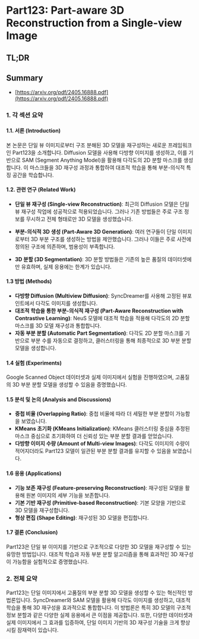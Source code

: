 # Part123: Part-aware 3D Reconstruction from a Single-view Image
## TL;DR
## Summary
- [https://arxiv.org/pdf/2405.16888.pdf](https://arxiv.org/pdf/2405.16888.pdf)

### 1. 각 섹션 요약

#### 1.1. 서론 (Introduction)
본 논문은 단일 뷰 이미지로부터 구조 분해된 3D 모델을 재구성하는 새로운 프레임워크인 Part123을 소개합니다. Diffusion 모델을 사용해 다방향 이미지를 생성하고, 이를 기반으로 SAM (Segment Anything Model)을 활용해 다각도의 2D 분할 마스크를 생성합니다. 이 마스크들을 3D 재구성 과정과 통합하여 대조적 학습을 통해 부분-의식적 특징 공간을 학습합니다.

#### 1.2. 관련 연구 (Related Work)
- **단일 뷰 재구성 (Single-view Reconstruction)**: 최근의 Diffusion 모델은 단일 뷰 재구성 작업에 성공적으로 적용되었습니다. 그러나 기존 방법들은 주로 구조 정보를 무시하고 전체 형태로만 3D 모델을 생성했습니다.
  
- **부분-의식적 3D 생성 (Part-Aware 3D Generation)**: 여러 연구들이 단일 이미지로부터 3D 부분 구조를 생성하는 방법을 제안했습니다. 그러나 이들은 주로 사전에 정의된 구조에 의존하며, 범용성이 부족합니다.

- **3D 분할 (3D Segmentation)**: 3D 분할 방법들은 기존의 높은 품질의 데이터셋에만 유효하며, 실제 응용에는 한계가 있습니다.

#### 1.3 방법 (Methods)
- **다방향 Diffusion (Multiview Diffusion)**: SyncDreamer를 사용해 고정된 뷰포인트에서 다각도 이미지를 생성합니다.
- **대조적 학습을 통한 부분-의식적 재구성 (Part-Aware Reconstruction with Contrastive Learning)**: NeuS 모델에 대조적 학습을 적용해 다각도의 2D 분할 마스크를 3D 모델 재구성과 통합합니다.
- **자동 부분 분할 (Automatic Part Segmentation)**: 다각도 2D 분할 마스크를 기반으로 부분 수를 자동으로 결정하고, 클러스터링을 통해 최종적으로 3D 부분 분할 모델을 생성합니다.

#### 1.4 실험 (Experiments)
Google Scanned Object 데이터셋과 실제 이미지에서 실험을 진행하였으며, 고품질의 3D 부분 분할 모델을 생성할 수 있음을 증명했습니다.

#### 1.5 분석 및 논의 (Analysis and Discussions)
- **중첩 비율 (Overlapping Ratio)**: 중첩 비율에 따라 더 세밀한 부분 분할이 가능함을 보였습니다.
- **KMeans 초기화 (KMeans Initialization)**: KMeans 클러스터링 중심을 추정된 마스크 중심으로 초기화하여 더 신뢰성 있는 부분 분할 결과를 얻었습니다.
- **다방향 이미지 수량 (Amount of Multi-view Images)**: 다각도 이미지의 수량이 적어지더라도 Part123 모델이 일관된 부분 분할 결과를 유지할 수 있음을 보였습니다.

#### 1.6 응용 (Applications)
- **기능 보존 재구성 (Feature-preserving Reconstruction)**: 재구성된 모델을 활용해 원본 이미지의 세부 기능을 보존합니다.
- **기본 기반 재구성 (Primitive-based Reconstruction)**: 기본 모양을 기반으로 3D 모델을 재구성합니다.
- **형상 편집 (Shape Editing)**: 재구성된 3D 모델을 편집합니다.

#### 1.7 결론 (Conclusion)
Part123은 단일 뷰 이미지를 기반으로 구조적으로 다양한 3D 모델을 재구성할 수 있는 유망한 방법입니다. 대조적 학습과 자동 부분 분할 알고리즘을 통해 효과적인 3D 재구성이 가능함을 실험적으로 증명했습니다.

### 2. 전체 요약
Part123는 단일 이미지에서 고품질의 부분 분할 3D 모델을 생성할 수 있는 혁신적인 방법론입니다. SyncDreamer와 SAM 모델을 활용해 다각도 이미지를 생성하고, 대조적 학습을 통해 3D 재구성을 효과적으로 통합합니다. 이 방법론은 특히 3D 모델의 구조적 정보 분할과 같은 다양한 실제 응용에서 큰 이점을 제공합니다. 또한, 다양한 데이터셋과 실제 이미지에서 그 효과를 입증하여, 단일 이미지 기반의 3D 재구성 기술을 크게 향상시킬 잠재력이 있습니다.